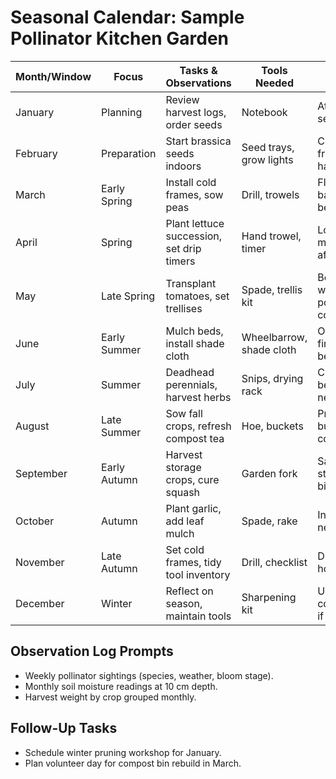 # Seasonal Calendar: Sample Pollinator Kitchen Garden

| Month/Window | Focus | Tasks & Observations | Tools Needed | Notes |
|--------------|-------|----------------------|--------------|-------|
| January      | Planning | Review harvest logs, order seeds | Notebook | Attend seed swap |
| February     | Preparation | Start brassica seeds indoors | Seed trays, grow lights | Check cold frame hardware |
| March        | Early Spring | Install cold frames, sow peas | Drill, trowels | Flush rain barrel before use |
| April        | Spring | Plant lettuce succession, set drip timers | Hand trowel, timer | Log soil moisture after rain |
| May          | Late Spring | Transplant tomatoes, set trellises | Spade, trellis kit | Begin weekly pollinator counts |
| June         | Early Summer | Mulch beds, install shade cloth | Wheelbarrow, shade cloth | Observe first mason bees |
| July         | Summer | Deadhead perennials, harvest herbs | Snips, drying rack | Check berry netting |
| August       | Late Summer | Sow fall crops, refresh compost tea | Hoe, buckets | Prep buckwheat cover crop |
| September    | Early Autumn | Harvest storage crops, cure squash | Garden fork | Sanitize storage bins |
| October      | Autumn | Plant garlic, add leaf mulch | Spade, rake | Install deer netting |
| November     | Late Autumn | Set cold frames, tidy tool inventory | Drill, checklist | Drain hoses |
| December     | Winter | Reflect on season, maintain tools | Sharpening kit | Update constitution if needed |

## Observation Log Prompts
- Weekly pollinator sightings (species, weather, bloom stage).
- Monthly soil moisture readings at 10 cm depth.
- Harvest weight by crop grouped monthly.

## Follow-Up Tasks
- Schedule winter pruning workshop for January.
- Plan volunteer day for compost bin rebuild in March.
